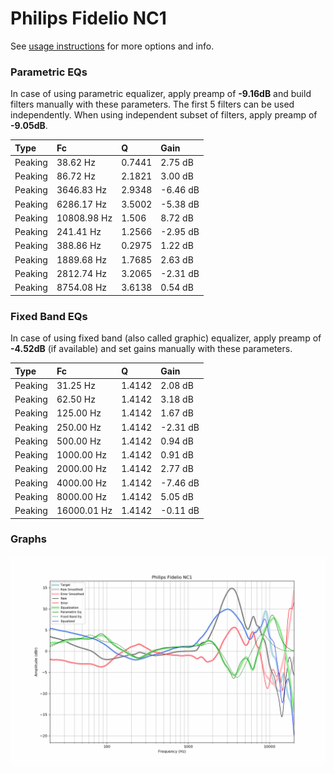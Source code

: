 # Philips Fidelio NC1
See [usage instructions](https://github.com/jaakkopasanen/AutoEq#usage) for more options and info.

### Parametric EQs
In case of using parametric equalizer, apply preamp of **-9.16dB** and build filters manually
with these parameters. The first 5 filters can be used independently.
When using independent subset of filters, apply preamp of **-9.05dB**.

| Type    | Fc          |      Q | Gain     |
|:--------|:------------|:-------|:---------|
| Peaking | 38.62 Hz    | 0.7441 | 2.75 dB  |
| Peaking | 86.72 Hz    | 2.1821 | 3.00 dB  |
| Peaking | 3646.83 Hz  | 2.9348 | -6.46 dB |
| Peaking | 6286.17 Hz  | 3.5002 | -5.38 dB |
| Peaking | 10808.98 Hz | 1.506  | 8.72 dB  |
| Peaking | 241.41 Hz   | 1.2566 | -2.95 dB |
| Peaking | 388.86 Hz   | 0.2975 | 1.22 dB  |
| Peaking | 1889.68 Hz  | 1.7685 | 2.63 dB  |
| Peaking | 2812.74 Hz  | 3.2065 | -2.31 dB |
| Peaking | 8754.08 Hz  | 3.6138 | 0.54 dB  |

### Fixed Band EQs
In case of using fixed band (also called graphic) equalizer, apply preamp of **-4.52dB**
(if available) and set gains manually with these parameters.

| Type    | Fc          |      Q | Gain     |
|:--------|:------------|:-------|:---------|
| Peaking | 31.25 Hz    | 1.4142 | 2.08 dB  |
| Peaking | 62.50 Hz    | 1.4142 | 3.18 dB  |
| Peaking | 125.00 Hz   | 1.4142 | 1.67 dB  |
| Peaking | 250.00 Hz   | 1.4142 | -2.31 dB |
| Peaking | 500.00 Hz   | 1.4142 | 0.94 dB  |
| Peaking | 1000.00 Hz  | 1.4142 | 0.91 dB  |
| Peaking | 2000.00 Hz  | 1.4142 | 2.77 dB  |
| Peaking | 4000.00 Hz  | 1.4142 | -7.46 dB |
| Peaking | 8000.00 Hz  | 1.4142 | 5.05 dB  |
| Peaking | 16000.01 Hz | 1.4142 | -0.11 dB |

### Graphs
![](./Philips%20Fidelio%20NC1.png)